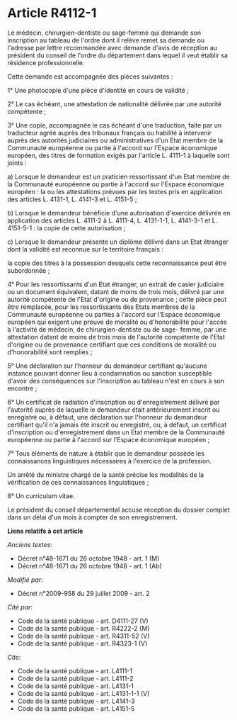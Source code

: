 # Article R4112-1

Le médecin, chirurgien-dentiste ou sage-femme qui demande son inscription au tableau de l'ordre dont il relève remet sa
demande ou l'adresse par lettre recommandée avec demande d'avis de réception au président du conseil de l'ordre du
département dans lequel il veut établir sa résidence professionnelle. 

Cette demande est accompagnée des pièces suivantes : 

1° Une photocopie d'une pièce d'identité en cours de validité ; 

2° Le cas échéant, une attestation de nationalité délivrée par une autorité compétente ; 

3° Une copie, accompagnée le cas échéant d'une traduction, faite par un traducteur agréé auprès des tribunaux français ou
habilité à intervenir auprès des autorités judiciaires ou administratives d'un Etat membre de la Communauté européenne ou
partie à l'accord sur l'Espace économique européen, des titres de formation exigés par l'article L. 4111-1 à laquelle sont
joints : 

a) Lorsque le demandeur est un praticien ressortissant d'un Etat membre de la Communauté européenne ou partie à l'accord sur
l'Espace économique européen : la ou les attestations prévues par les textes pris en application des articles L. 4131-1, L.
4141-3 et L. 4151-5 ; 

b) Lorsque le demandeur bénéficie d'une autorisation d'exercice délivrée en application des articles L. 4111-2 à L. 4111-4,
L. 4131-1-1, L. 4141-3-1 et L. 4151-5-1 : la copie de cette autorisation ; 

c) Lorsque le demandeur présente un diplôme délivré dans un Etat étranger dont la validité est reconnue sur le territoire
français : 

la copie des titres à la possession desquels cette reconnaissance peut être subordonnée ; 

4° Pour les ressortissants d'un Etat étranger, un extrait de casier judiciaire ou un document équivalent, datant de moins de
trois mois, délivré par une autorité compétente de l'Etat d'origine ou de provenance ; cette pièce peut être remplacée, pour
les ressortissants des Etats membres de la Communauté européenne ou parties à l'accord sur l'Espace économique européen qui
exigent une preuve de moralité ou d'honorabilité pour l'accès à l'activité de médecin, de chirurgien-dentiste ou de sage-
femme, par une attestation datant de moins de trois mois de l'autorité compétente de l'Etat d'origine ou de provenance
certifiant que ces conditions de moralité ou d'honorabilité sont remplies ; 

5° Une déclaration sur l'honneur du demandeur certifiant qu'aucune instance pouvant donner lieu à condamnation ou sanction
susceptible d'avoir des conséquences sur l'inscription au tableau n'est en cours à son encontre ; 

6° Un certificat de radiation d'inscription ou d'enregistrement délivré par l'autorité auprès de laquelle le demandeur était
antérieurement inscrit ou enregistré ou, à défaut, une déclaration sur l'honneur du demandeur certifiant qu'il n'a jamais été
inscrit ou enregistré, ou, à défaut, un certificat d'inscription ou d'enregistrement dans un Etat membre de la Communauté
européenne ou partie à l'accord sur l'Espace économique européen ; 

7° Tous éléments de nature à établir que le demandeur possède les connaissances linguistiques nécessaires à l'exercice de la
profession. 

Un arrêté du ministre chargé de la santé précise les modalités de la vérification de ces connaissances linguistiques ; 

8° Un curriculum vitae. 

Le président du conseil départemental accuse réception du dossier complet dans un délai d'un mois à compter de son
enregistrement.

**Liens relatifs à cet article**

_Anciens textes_:

  - Décret n°48-1671 du 26 octobre 1948 - art. 1 (M)
  - Décret n°48-1671 du 26 octobre 1948 - art. 1 (Ab)

_Modifié par_:

  - Décret n°2009-958 du 29 juillet 2009 - art. 2

_Cité par_:

  - Code de la santé publique - art. D4111-27 (V)
  - Code de la santé publique - art. R4222-2 (M)
  - Code de la santé publique - art. R4311-52 (V)
  - Code de la santé publique - art. R4323-1 (V)

_Cite_:

  - Code de la santé publique - art. L4111-1
  - Code de la santé publique - art. L4111-2
  - Code de la santé publique - art. L4131-1
  - Code de la santé publique - art. L4131-1-1 (V)
  - Code de la santé publique - art. L4141-3
  - Code de la santé publique - art. L4151-5
